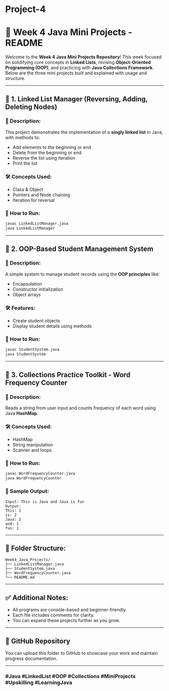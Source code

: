 # Project-4

# 📘 Week 4 Java Mini Projects - README

Welcome to the **Week 4 Java Mini Projects Repository**! This week focused on solidifying core concepts in **Linked Lists**, revising **Object-Oriented Programming (OOP)**, and practicing with **Java Collections Framework**. Below are the three mini projects built and explained with usage and structure.

---

## 🔹 1. Linked List Manager (Reversing, Adding, Deleting Nodes)

### 📄 Description:

This project demonstrates the implementation of a **singly linked list** in Java, with methods to:

* Add elements to the beginning or end
* Delete from the beginning or end
* Reverse the list using iteration
* Print the list

### 🛠️ Concepts Used:

* Class & Object
* Pointers and Node chaining
* Iteration for reversal

### 🚀 How to Run:

```bash
javac LinkedListManager.java
java LinkedListManager
```

---

## 🔹 2. OOP-Based Student Management System

### 📄 Description:

A simple system to manage student records using the **OOP principles** like:

* Encapsulation
* Constructor initialization
* Object arrays

### 🛠️ Features:

* Create student objects
* Display student details using methods

### 🚀 How to Run:

```bash
javac StudentSystem.java
java StudentSystem
```

---

## 🔹 3. Collections Practice Toolkit - Word Frequency Counter

### 📄 Description:

Reads a string from user input and counts frequency of each word using Java **HashMap**.

### 🛠️ Concepts Used:

* HashMap
* String manipulation
* Scanner and loops

### 🚀 How to Run:

```bash
javac WordFrequencyCounter.java
java WordFrequencyCounter
```

### 📌 Sample Output:

```
Input: This is Java and Java is fun
Output:
This: 1
is: 2
Java: 2
and: 1
fun: 1
```

---

## 📂 Folder Structure:

```
Week4_Java_Projects/
├── LinkedListManager.java
├── StudentSystem.java
├── WordFrequencyCounter.java
└── README.md
```

---

## ✅ Additional Notes:

* All programs are console-based and beginner-friendly.
* Each file includes comments for clarity.
* You can expand these projects further as you grow.

---

## 🔗 GitHub Repository

You can upload this folder to GitHub to showcase your work and maintain progress documentation.

---

### #Java #LinkedList #OOP #Collections #MiniProjects #Upskilling #LearningJava
